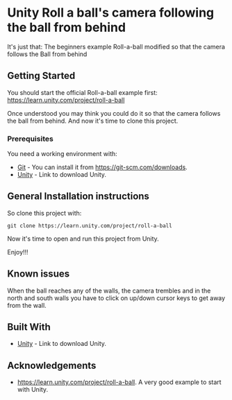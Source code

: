 # Unity Roll a ball's camera following the ball from behind

It's just that: The beginners example Roll-a-ball modified so that the camera follows the Ball from behind

## Getting Started

You should start the official Roll-a-ball example first: https://learn.unity.com/project/roll-a-ball

Once understood you may think you could do it so that the camera follows the ball from behind. And now it's time to clone this project.

### Prerequisites

You need a working environment with:
* [Git](https://git-scm.com) - You can install it from https://git-scm.com/downloads.
* [Unity](https://unity3d.com/es/get-unity/download) - Link to download Unity.

## General Installation instructions

So clone this project with:

````
git clone https://learn.unity.com/project/roll-a-ball
```` 

Now it's time to open and run this project from Unity.

Enjoy!!!

## Known issues

When the ball reaches any of the walls, the camera trembles and in the north and south walls you have to click on up/down cursor keys to get away from the wall.

## Built With

* [Unity](https://unity3d.com/es/get-unity/download) - Link to download Unity.

## Acknowledgements

* https://learn.unity.com/project/roll-a-ball. A very good example to start with Unity.